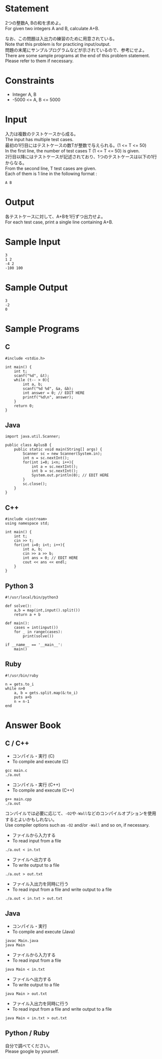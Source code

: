 # Statement

2つの整数A, Bの和を求めよ。  
For given two integers A and B, calculate A+B.

なお、この問題は入出力の練習のために用意されている。  
Note that this problem is for practicing input/output.  
問題の末尾にサンプルプログラムなどが示されているので、参考にせよ。  
There are some sample programs at the end of this problem statement.  
Please refer to them if necessary.

# Constraints

* Integer A, B 
* -5000 <= A, B <= 5000

# Input

入力は複数のテストケースから成る。  
The input has multiple test cases.   
最初の1行目にはテストケースの数Tが整数で与えられる。(1 <= T <= 50)  
In the first line, the number of test cases T (1 <= T <= 50) is given.  
2行目以降にはテストケースが記述されており、1つのテストケースは以下の1行からなる。  
From the second line, T test cases are given.  
Each of them is 1 line in the following format :  

```
A B
```

# Output
各テストケースに対して、A+Bを1行ずつ出力せよ。  
For each test case, print a single line containing A+B.

# Sample Input
```
3
1 2
-4 2
-100 100
```

# Sample Output
```
3
-2
0
```

# Sample Programs

## C

```
#include <stdio.h>

int main() {
    int t;
    scanf("%d", &t);
	while (t-- > 0){
        int a, b;
        scanf("%d %d", &a, &b);
        int answer = 0; // EDIT HERE
        printf("%d\n", answer);
    }
    return 0;
}
```

## Java

```
import java.util.Scanner;

public class AplusB {
	public static void main(String[] args) {
		Scanner sc = new Scanner(System.in);
		int n = sc.nextInt();
		for(int i=0; i<n; i++){
			int a = sc.nextInt();
			int b = sc.nextInt();
			System.out.println(0); // EDIT HERE
		}
		sc.close();
	}
}
```

## C++

```
#include <iostream>
using namespace std;

int main() {
    int t;
    cin >> t;
    for(int i=0; i<t; i++){
   	    int a, b;
        cin >> a >> b;
        int ans = 0; // EDIT HERE
        cout << ans << endl;
    }
}
```

## Python 3

```
#!/usr/local/bin/python3

def solve():
    a,b = map(int,input().split())
    return a + b

def main():
    cases = int(input())
    for _ in range(cases):
        print(solve())

if __name__ == '__main__':
    main()
```

## Ruby

```
#!/usr/bin/ruby

n = gets.to_i
while n>0
    a, b = gets.split.map(&:to_i)
    puts a+b
    n = n-1
end
```

# Answer Book

## C / C++

* コンパイル・実行 (C)
* To compile and execute (C)

```
gcc main.c
./a.out
```

* コンパイル・実行 (C++)
* To compile and execute (C++)

```
g++ main.cpp
./a.out
```

コンパイルでは必要に応じて、``-O2``や``-Wall``などのコンパイルオプションを使用するとよいかもしれない。  
Use compiler options such as ``-O2`` and/or ``-Wall`` and so on, if necessary.

* ファイルから入力する
* To read input from a file

```
./a.out < in.txt
```

* ファイルへ出力する
* To write output to a file

```
./a.out > out.txt
```

* ファイル入出力を同時に行う  
* To read input from a file and write output to a file

```
./a.out < in.txt > out.txt
```

## Java

* コンパイル・実行
* To compile and execute (Java)

```
javac Main.java
java Main
```

* ファイルから入力する
* To read input from a file

```
java Main < in.txt
```

* ファイルへ出力する
* To write output to a file

```
java Main > out.txt
```

* ファイル入出力を同時に行う
* To read input from a file and write output to a file

```
java Main < in.txt > out.txt
```

## Python / Ruby

自分で調べてください。  
Please google by yourself.
